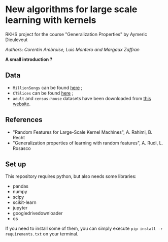 # New algorithms for large scale learning with kernels
RKHS project for the course "Generalization Properties" by Aymeric Dieuleveut

_Authors: Corentin Ambroise, Luis Montero and Margaux Zaffran_

**A small introduction ?**

## Data

- ```MillionSongs``` can be found [here](https://archive.ics.uci.edu/ml/datasets/yearpredictionmsd) ;
- ```CTSlices``` can be found [here](https://archive.ics.uci.edu/ml/datasets/Relative+location+of+CT+slices+on+axial+axis) ;
- ```adult``` and ```census-house``` datasets have been downloaded from
[this website](http://www.cs.toronto.edu/~delve/data/datasets.html).

## References

- "Random Features for Large-Scale Kernel Machines", A. Rahimi, B. Recht
- "Generalization properties of learning with random features", A. Rudi, L. Rosasco

## Set up

This repository requires python, but also needs some libraries:

- pandas
- numpy
- scipy
- scikit-learn
- jupyter
- googledrivedownloader
- os

If you need to install some of them, you can simply execute ```pip install -r requirements.txt``` on your terminal.
